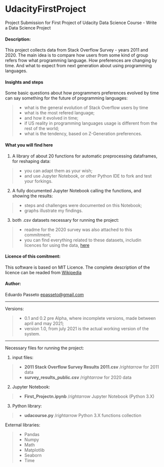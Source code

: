 # UdacityFirstProject
Project Submission for First Project of Udacity Data Science Course - Write a Data Science Project

#### Description:
This project collects data from Stack Overflow Survey - years 2011 and 2020. The main idea is to compare how users from some kind of group refers frow what programming language. How preferences are changing by time. And what to expect from next generation about using programming languages.

#### Insights and steps
Some basic questions about how programmers preferences evolved by time can say something for the future of programming languages:
>- what is the general evolution of Stack Overflow users by time
>- what is the most refered language;
>- and how it evolved in time;
>- if US reality in programming languages usage is different from the rest of the world;
>- what is the tendency, based on Z-Generation preferences.

#### What you will find here
1. A library of about 20 functions for automatic preprocessing dataframes, for reshaping data:
>- you can adapt them as your wish;
>- and use Jupyter Notebook, or other Python IDE to fork and test your forkings.

2. A fully documented Jupyter Notebook calling the functions, and showing the results:
>- steps and challenges were documented on this Notebook;
>- graphs illustrate my findings.

3. both .csv datasets necessary for running the project:
>- readme for the 2020 survey was also attached to this commitment;
>- you can find everything related to these datasets, includin licences for using the data, [here](https://insights.stackoverflow.com/survey)

#### Licence of this comitment:
This software is based on MIT Licence. The complete description of the licence can be readed from [Wikipedia](https://en.wikipedia.org/wiki/MIT_License)

#### Author:
Eduardo Passeto epasseto@gmail.com

---

Versions:

>- 0.1 and 0.2 pre Alpha, where incomplete versions, made between april and may 2021;
>- version 1.0, from july 2021 is the actual working version of the system.

---

Necessary files for running the project:

1. input files:

>- **2011 Stack Overflow Survey Results 2011.csv** $/rightarrow$ for 2011 data
>- **survey_results_public.csv** $/rightarrow$ for 2020 data

2. Jupyter Notebook:

>- **First_Projectn.ipynb** $/rightarrow$ Jupyter Notebook (Python 3.X)

3. Python library:

>- **udacourse.py** $/rightarrow$ Python 3.X functions collection

External libraries:

>- Pandas
>- Numpy
>- Math
>- Matplotlib
>- Seaborn
>- Time
